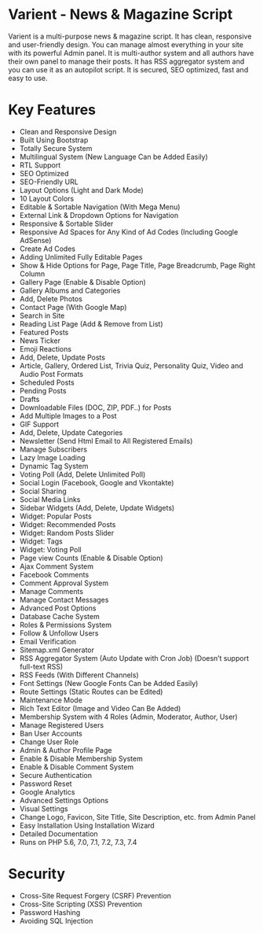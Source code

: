 # Varient - News & Magazine Script

Varient is a multi-purpose news & magazine script. It has clean, responsive and user-friendly design. You can manage almost everything in your site with its powerful Admin panel. It is multi-author system and all authors have their own panel to manage their posts. It has RSS aggregator system and you can use it as an autopilot script. It is secured, SEO optimized, fast and easy to use.



# Key Features

- Clean and Responsive Design
- Built Using Bootstrap
- Totally Secure System
- Multilingual System (New Language Can be Added Easily)
- RTL Support
- SEO Optimized
- SEO-Friendly URL
- Layout Options (Light and Dark Mode)
- 10 Layout Colors
- Editable & Sortable Navigation (With Mega Menu)
- External Link & Dropdown Options for Navigation
- Responsive & Sortable Slider
- Responsive Ad Spaces for Any Kind of Ad Codes (Including Google AdSense)
- Create Ad Codes
- Adding Unlimited Fully Editable Pages
- Show & Hide Options for Page, Page Title, Page Breadcrumb, Page Right Column
- Gallery Page (Enable & Disable Option)
- Gallery Albums and Categories
- Add, Delete Photos
- Contact Page (With Google Map)
- Search in Site
- Reading List Page (Add & Remove from List)
- Featured Posts
- News Ticker
- Emoji Reactions
- Add, Delete, Update Posts
- Article, Gallery, Ordered List, Trivia Quiz, Personality Quiz, Video and Audio Post Formats
- Scheduled Posts
- Pending Posts
- Drafts
- Downloadable Files (DOC, ZIP, PDF..) for Posts
- Add Multiple Images to a Post
- GIF Support
- Add, Delete, Update Categories
- Newsletter (Send Html Email to All Registered Emails)
- Manage Subscribers
- Lazy Image Loading
- Dynamic Tag System
- Voting Poll (Add, Delete Unlimited Poll)
- Social Login (Facebook, Google and Vkontakte)
- Social Sharing
- Social Media Links
- Sidebar Widgets (Add, Delete, Update Widgets)
- Widget: Popular Posts
- Widget: Recommended Posts
- Widget: Random Posts Slider
- Widget: Tags
- Widget: Voting Poll
- Page view Counts (Enable & Disable Option)
- Ajax Comment System
- Facebook Comments
- Comment Approval System
- Manage Comments
- Manage Contact Messages
- Advanced Post Options
- Database Cache System
- Roles & Permissions System
- Follow & Unfollow Users
- Email Verification
- Sitemap.xml Generator
- RSS Aggregator System (Auto Update with Cron Job) (Doesn’t support full-text RSS)
- RSS Feeds (With Different Channels)
- Font Settings (New Google Fonts Can be Added Easily)
- Route Settings (Static Routes can be Edited)
- Maintenance Mode
- Rich Text Editor (Image and Video Can Be Added)
- Membership System with 4 Roles (Admin, Moderator, Author, User)
- Manage Registered Users
- Ban User Accounts
- Change User Role
- Admin & Author Profile Page
- Enable & Disable Membership System
- Enable & Disable Comment System
- Secure Authentication
- Password Reset
- Google Analytics
- Advanced Settings Options
- Visual Settings
- Change Logo, Favicon, Site Title, Site Description, etc. from Admin Panel
- Easy Installation Using Installation Wizard
- Detailed Documentation
- Runs on PHP 5.6, 7.0, 7.1, 7.2, 7.3, 7.4

# Security

- Cross-Site Request Forgery (CSRF) Prevention
- Cross-Site Scripting (XSS) Prevention
- Password Hashing
- Avoiding SQL Injection
